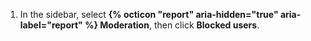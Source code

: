 1. In the sidebar, select **{% octicon "report" aria-hidden="true" aria-label="report" %} Moderation**, then click **Blocked users**.

